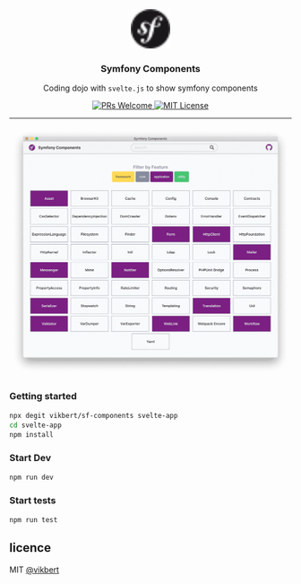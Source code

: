 <div align="center">
  <img src="docs/symfony.svg" width="70px" alt="pixss" />
  <h3>Symfony Components </h3>
  <p>Coding dojo with <code>svelte.js</code> to show symfony components</p>
  <p>
    <a href="#">
      <img src="https://img.shields.io/badge/PRs-Welcome-brightgreen.svg?style=flat-square" alt="PRs Welcome">
    </a>
    <a href="#">
      <img src="https://img.shields.io/badge/License-MIT-brightgreen.svg?style=flat-square" alt="MIT License">
    </a>
  </p>
</div>

---

![](docs/components.png)

### Getting started
```bash
npx degit vikbert/sf-components svelte-app
cd svelte-app
npm install
```

### Start Dev
```bash
npm run dev
```

### Start tests
```bash
npm run test 
```

## licence

MIT [@vikbert](https://vikbert.github.io/)
